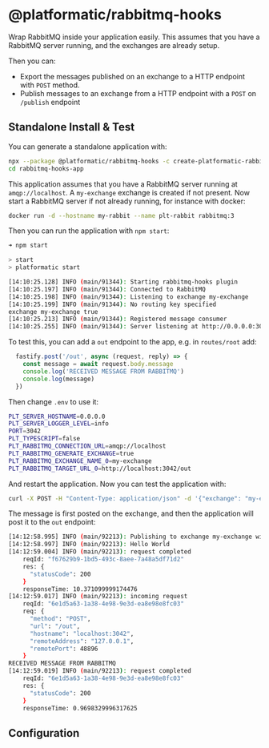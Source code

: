 # @platformatic/rabbitmq-hooks

Wrap RabbitMQ inside your application easily.
This assumes that you have a RabbitMQ server running, and the exchanges are already setup.

Then you can:
- Export the messages published on an exchange to a HTTP endpoint with `POST` method.
- Publish messages to an exchange from a HTTP endpoint with a `POST` on `/publish` endpoint


## Standalone Install & Test

You can generate a standalone application with: 

```bash
npx --package @platformatic/rabbitmq-hooks -c create-platformatic-rabbitmq-hooks
cd rabbitmq-hooks-app
```

This application assumes that you have a RabbitMQ server running at `amqp://localhost`. A `my-exchange` exchange is created if not present.
Now start a RabbitMQ server if not already running, for instance with docker:

```bash
docker run -d --hostname my-rabbit --name plt-rabbit rabbitmq:3

```

Then you can run the application with `npm start`:

```bash
➜ npm start

> start
> platformatic start

[14:10:25.128] INFO (main/91344): Starting rabbitmq-hooks plugin
[14:10:25.197] INFO (main/91344): Connected to RabbitMQ
[14:10:25.198] INFO (main/91344): Listening to exchange my-exchange
[14:10:25.199] INFO (main/91344): No routing key specified
exchange my-exchange true
[14:10:25.213] INFO (main/91344): Registered message consumer
[14:10:25.255] INFO (main/91344): Server listening at http://0.0.0.0:3042
```

To test this, you can add a `out` endpoint to the app, e.g. in `routes/root` add:

```javascript
  fastify.post('/out', async (request, reply) => {
    const message = await request.body.message
    console.log('RECEIVED MESSAGE FROM RABBITMQ')
    console.log(message)
  })
```

Then change `.env` to use it:

```bash
PLT_SERVER_HOSTNAME=0.0.0.0
PLT_SERVER_LOGGER_LEVEL=info
PORT=3042
PLT_TYPESCRIPT=false
PLT_RABBITMQ_CONNECTION_URL=amqp://localhost
PLT_RABBITMQ_GENERATE_EXCHANGE=true
PLT_RABBITMQ_EXCHANGE_NAME_0=my-exchange
PLT_RABBITMQ_TARGET_URL_0=http://localhost:3042/out
```

And restart the application. Now you can test the application with:

```bash
curl -X POST -H "Content-Type: application/json" -d '{"exchange": "my-exchange","message": "Hello World"}' http://localhost:3042/publish
```

The message is first posted on the exchange, and then the application will post it to the `out` endpoint:

```bash
[14:12:58.995] INFO (main/92213): Publishing to exchange my-exchange with routing key undefined
[14:12:58.997] INFO (main/92213): Hello World
[14:12:59.004] INFO (main/92213): request completed
    reqId: "f67629b9-1bd5-493c-8aee-7a48a5df71d2"
    res: {
      "statusCode": 200
    }
    responseTime: 10.371099999174476
[14:12:59.017] INFO (main/92213): incoming request
    reqId: "6e1d5a63-1a38-4e98-9e3d-ea8e98e8fc03"
    req: {
      "method": "POST",
      "url": "/out",
      "hostname": "localhost:3042",
      "remoteAddress": "127.0.0.1",
      "remotePort": 48896
    }
RECEIVED MESSAGE FROM RABBITMQ
[14:12:59.019] INFO (main/92213): request completed
    reqId: "6e1d5a63-1a38-4e98-9e3d-ea8e98e8fc03"
    res: {
      "statusCode": 200
    }
    responseTime: 0.9698329996317625

```


## Configuration

